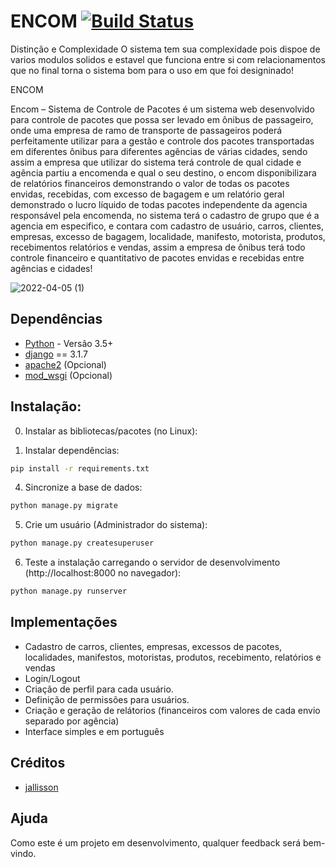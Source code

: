 # ENCOM [![Build Status](https://travis-ci.org/thiagopena/djangoSIGE.svg?branch=master)](https://travis-ci.org/thiagopena/djangoSIGE)

Distinção e Complexidade
O sistema tem sua complexidade pois dispoe de varios modulos solidos e estavel que funciona entre si com relacionamentos que no final torna o sistema bom para o uso em que foi designinado!

ENCOM 

Encom – Sistema de Controle de Pacotes é um sistema web desenvolvido para controle de pacotes que possa ser levado em ônibus de passageiro, onde uma empresa de ramo de 
transporte de passageiros poderá perfeitamente utilizar para a gestão e controle dos pacotes transportadas em diferentes ônibus para diferentes agências de várias 
cidades, sendo assim a empresa que utilizar do sistema terá controle de qual cidade e agência partiu a encomenda e qual o seu destino, o encom disponibilizara de 
relatórios financeiros demonstrando o valor de todas os pacotes envidas, recebidas, com excesso de bagagem e um relatório geral demonstrado o lucro líquido de todas 
pacotes independente da agencia responsável pela encomenda, no sistema terá o  cadastro de grupo que é a agencia em especifico, e contara com cadastro de usuário, 
carros, clientes, empresas, excesso de bagagem, localidade, manifesto, motorista, produtos, recebimentos relatórios e vendas, assim a empresa de ônibus terá todo 
controle financeiro e quantitativo de pacotes envidas e recebidas entre agências e cidades! 


![2022-04-05 (1)](https://user-images.githubusercontent.com/43224822/161877537-c78508c3-f5ab-4fdd-a23a-d554c580fdfd.png)



## Dependências

- [Python](https://www.python.org/downloads/) - Versão 3.5+
- [django](http://www.djangoproject.com) == 3.1.7
- [apache2](https://www.apache.org/) (Opcional)
- [mod_wsgi](https://modwsgi.readthedocs.io/en/develop/) (Opcional)

## Instalação:

0. Instalar as bibliotecas/pacotes (no Linux):

1. Instalar dependências:

```bash
pip install -r requirements.txt
```

4. Sincronize a base de dados:

```bash
python manage.py migrate
```

5. Crie um usuário (Administrador do sistema):

```bash
python manage.py createsuperuser
```

6. Teste a instalação carregando o servidor de desenvolvimento (http://localhost:8000 no navegador):

```bash
python manage.py runserver
```

## Implementações

- Cadastro de carros, clientes, empresas, excessos de pacotes, localidades, manifestos, motoristas, produtos, recebimento, relatórios e vendas
- Login/Logout
- Criação de perfil para cada usuário.
- Definição de permissões para usuários.
- Criação e geração de relátorios (financeiros com valores de cada envio separado por agência)
- Interface simples e em português

## Créditos

- [jallisson](https://github.com/jallisson)


## Ajuda

Como este é um projeto em desenvolvimento, qualquer feedback será bem-vindo.
